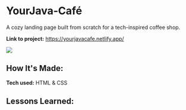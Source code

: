 
# YourJava-Café
A cozy landing page built from scratch for a tech-inspired coffee shop.

**Link to project:** https://yourjavacafe.netlify.app/


![](https://github.com/derekdevs4days/yourjava-cafe/blob/main/yourjava.gif)

## How It's Made:

**Tech used:** HTML & CSS


## Lessons Learned:


